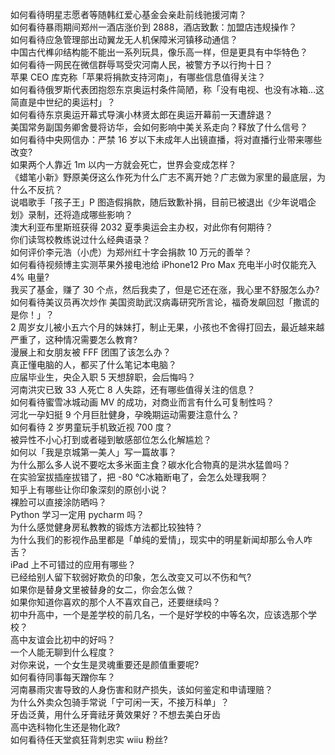 如何看待明星志愿者等随韩红爱心基金会亲赴前线驰援河南？  
如何看待暴雨期间郑州一酒店涨价到 2888，酒店致歉：加盟店违规操作？  
如何看待应急管理部出动翼龙无人机保障米河镇移动通信？  
中国古代榫卯结构能不能出一系列玩具，像乐高一样，但是更具有中华特色？  
如何看待一网民在微信群辱骂受灾河南人民，被警方予以行拘十日？  
苹果 CEO 库克称「苹果将捐款支持河南」，有哪些信息值得关注？  
如何看待俄罗斯代表团抱怨东京奥运村条件简陋，称「没有电视、也没有冰箱…这简直是中世纪的奥运村」？  
如何看待东京奥运开幕式导演小林贤太郎在奥运开幕前一天遭辞退？  
美国常务副国务卿舍曼将访华，会如何影响中美关系走向？释放了什么信号？  
如何看待中央网信办：严禁 16 岁以下未成年人出镜直播，将对直播行业带来哪些改变?  
如果两个人靠近 1m 以内一方就会死亡，世界会变成怎样？  
《蜡笔小新》野原美伢这么作死为什么广志不离开她？广志做为家里的最底层，为什么不反抗？  
说唱歌手「孩子王」P 图造假捐款，随后致歉补捐，目前已被退出《少年说唱企划》录制，还将造成哪些影响？  
澳大利亚布里斯班获得 2032 夏季奥运会主办权，对此你有何期待？  
你们读驾校教练说过什么经典语录？  
如何评价李元浩（小虎）为郑州红十字会捐款 10 万元的善举？  
如何看待视频博主实测苹果外接电池给 iPhone12 Pro Max 充电半小时仅能充入 4% 电量?  
我买了基金，赚了 30 个点，然后我卖了，但是它还在涨，我心里不舒服怎么办?  
如何看待美议员再次炒作 美国资助武汉病毒研究所言论，福奇发飙回怼「撒谎的是你！」？  
2 周岁女儿被小五六个月的妹妹打，制止无果，小孩也不舍得打回去，最近越来越严重了，这种情况需要怎么教育?  
漫展上和女朋友被 FFF 团围了该怎么办？  
真正懂电脑的人，都买了什么笔记本电脑？  
应届毕业生，央企入职 5 天想辞职，会后悔吗？  
河南洪灾已致 33 人死亡 8 人失踪，还有哪些值得关注的信息？  
如何看待蜜雪冰城动画 MV 的成功，对商业而言有什么可复制性吗？  
河北一孕妇挺 9 个月巨肚健身，孕晚期运动需要注意什么？  
如何看待 2 岁男童玩手机致近视 700 度？  
被异性不小心打到或者碰到敏感部位怎么化解尴尬？  
如何以「我是京城第一美人」写一篇故事？  
为什么那么多人说不要吃太多米面主食？碳水化合物真的是洪水猛兽吗？  
在实验室拔插座拔错了，把 -80 ℃冰箱断电了，会怎么处理我啊？  
知乎上有哪些让你印象深刻的原创小说？  
裸脸可以直接涂防晒吗？  
Python 学习一定用 pycharm 吗？  
为什么感觉健身房私教教的锻炼方法都比较独特？  
为什么我们的影视作品里都是「单纯的爱情」，现实中的明星新闻却那么令人咋舌？  
iPad 上不可错过的应用有哪些？  
已经给别人留下软弱好欺负的印象，怎么改变又可以不伤和气?  
如果你是替身文里被替身的女二，你会怎么做？  
如果你知道你喜欢的那个人不喜欢自己，还要继续吗？  
初中升高中，一个是差学校的前几名，一个是好学校的中等名次，应该选那个学校？  
高中友谊会比初中的好吗？  
一个人能无聊到什么程度？  
对你来说，一个女生是灵魂重要还是颜值重要呢?  
如何看待同事每天蹭你车？  
河南暴雨灾害导致的人身伤害和财产损失，该如何鉴定和申请理赔？  
为什么外卖众包骑手常说「宁可闲一天，不接万科单」？  
牙齿泛黄，用什么牙膏祛牙黄效果好？不想去美白牙齿  
高中选科物化生还是物化政?  
如何看待任天堂疯狂背刺忠实 wiiu 粉丝?  
